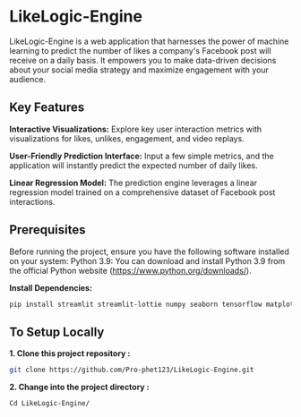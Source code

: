 ﻿# LikeLogic-Engine

LikeLogic-Engine is a web application that harnesses the power of machine learning to predict the number of likes a company's Facebook post will receive on a daily basis. It empowers you to make data-driven decisions about your social media strategy and maximize engagement with your audience.


## Key Features 

**Interactive Visualizations:** Explore key user interaction metrics with visualizations for likes, unlikes, engagement, and video replays.

**User-Friendly Prediction Interface:** Input a few simple metrics, and the application will instantly predict the expected number of daily likes.

**Linear Regression Model:** The prediction engine leverages a linear regression model trained on a comprehensive dataset of Facebook post interactions.


## Prerequisites
Before running the project, ensure you have the following software installed on your system:
Python 3.9: You can download and install Python 3.9 from the official Python
website (https://www.python.org/downloads/).

**Install Dependencies:**

```bash
pip install streamlit streamlit-lottie numpy seaborn tensorflow matplotlib pandas keras joblib
```

## To Setup Locally


**1. Clone this project repository :**


```bash
git clone https://github.com/Pro-phet123/LikeLogic-Engine.git
```

**2. Change into the project directory :**

```bash
Cd LikeLogic-Engine/ 
```
